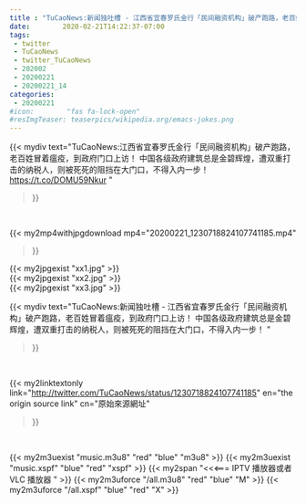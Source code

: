 ```yaml
---
title : "TuCaoNews:新闻独吐槽 - 江西省宜春罗氏金行「民间融资机构」破产跑路，老百姓冒着瘟疫，到政府门口上访！  中国各级政府建筑总是金碧辉煌，遭双重打击的纳税人，则被死死的阻挡在大门口，不得入内一步！ "
date:        2020-02-21T14:22:37-07:00
tags:
 - twitter
 - TuCaoNews
 - twitter_TuCaoNews
 - 202002
 - 20200221
 - 20200221_14
categories:
 - 20200221
#icon:        "fas fa-lock-open"
#resImgTeaser: teaserpics/wikipedia.org/emacs-jokes.png
---
```


{{< mydiv text="TuCaoNews:江西省宜春罗氏金行「民间融资机构」破产跑路，老百姓冒着瘟疫，到政府门口上访！  中国各级政府建筑总是金碧辉煌，遭双重打击的纳税人，则被死死的阻挡在大门口，不得入内一步！   https://t.co/DOMU59Nkur "
>}}
<br>


{{< my2mp4withjpgdownload mp4="20200221_1230718824107741185.mp4"
>}}

{{< my2jpgexist "xx1.jpg" >}}<br>
{{< my2jpgexist "xx2.jpg" >}}<br>
{{< my2jpgexist "xx3.jpg" >}}<br>



{{< mydiv text="TuCaoNews:新闻独吐槽 - 江西省宜春罗氏金行「民间融资机构」破产跑路，老百姓冒着瘟疫，到政府门口上访！  中国各级政府建筑总是金碧辉煌，遭双重打击的纳税人，则被死死的阻挡在大门口，不得入内一步！ "
>}}
<br>

{{< my2linktextonly link="http://twitter.com/TuCaoNews/status/1230718824107741185"
en="the origin source link" cn="原始來源網址"
>}}


<br>

{{< my2m3uexist "music.m3u8" "red"  "blue" "m3u8" >}} {{< my2m3uexist "music.xspf" "blue" "red"  "xspf" >}} {{< my2span "<<<=== IPTV 播放器或者 VLC 播放器 " >}} {{< my2m3uforce "/all.m3u8" "red"  "blue" "M" >}} {{< my2m3uforce "/all.xspf" "blue" "red"  "X" >}} 
